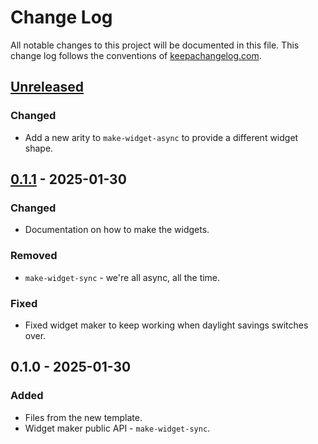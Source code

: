 # Change Log
All notable changes to this project will be documented in this file. This change log follows the conventions of [keepachangelog.com](http://keepachangelog.com/).

## [Unreleased]
### Changed
- Add a new arity to `make-widget-async` to provide a different widget shape.

## [0.1.1] - 2025-01-30
### Changed
- Documentation on how to make the widgets.

### Removed
- `make-widget-sync` - we're all async, all the time.

### Fixed
- Fixed widget maker to keep working when daylight savings switches over.

## 0.1.0 - 2025-01-30
### Added
- Files from the new template.
- Widget maker public API - `make-widget-sync`.

[Unreleased]: https://sourcehost.site/your-name/tdd-prime-number/compare/0.1.1...HEAD
[0.1.1]: https://sourcehost.site/your-name/tdd-prime-number/compare/0.1.0...0.1.1
